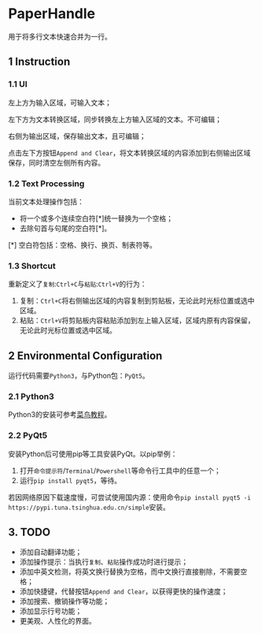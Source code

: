 # PaperHandle

用于将多行文本快速合并为一行。

## 1 Instruction

### 1.1 UI

左上方为输入区域，可输入文本；

左下方为文本转换区域，同步转换左上方输入区域的文本。不可编辑；

右侧为输出区域，保存输出文本，且可编辑；

点击左下方按钮`Append and Clear`，将文本转换区域的内容添加到右侧输出区域保存，同时清空左侧所有内容。

### 1.2 Text Processing

当前文本处理操作包括：

- 将一个或多个连续空白符[*]统一替换为一个空格；
- 去除句首与句尾的空白符[*]。

[*] 空白符包括：空格、换行、换页、制表符等。

### 1.3 Shortcut

重新定义了`复制`:`Ctrl+C`与`粘贴`:`Ctrl+V`的行为：

1. 复制：`Ctrl+C`将右侧输出区域的内容复制到剪贴板，无论此时光标位置或选中区域。
2. 粘贴：`Ctrl+V`将剪贴板内容粘贴添加到左上输入区域，区域内原有内容保留，无论此时光标位置或选中区域。

## 2 Environmental Configuration

运行代码需要`Python3`，与Python包：`PyQt5`。

### 2.1 Python3

Python3的安装可参考[菜鸟教程](https://www.runoob.com/python3/python3-install.html "菜鸟教程/Python3")。

### 2.2 PyQt5

安装Python后可使用pip等工具安装PyQt。以pip举例：

1. 打开`命令提示符`/`Terminal`/`Powershell`等命令行工具中的任意一个；
2. 运行`pip install pyqt5`，等待。

若因网络原因下载速度慢，可尝试使用国内源：使用命令`pip install pyqt5 -i https://pypi.tuna.tsinghua.edu.cn/simple`安装。

## 3. TODO

- 添加自动翻译功能；
- 添加操作提示：当执行`复制`、`粘贴`操作成功时进行提示；
- 添加中英文检测，将英文换行替换为空格，而中文换行直接剔除，不需要空格；
- 添加快捷键，代替按钮`Append and Clear`，以获得更快的操作速度；
- 添加搜索、撤销操作等功能；
- 添加显示行号功能；
- 更美观、人性化的界面。
